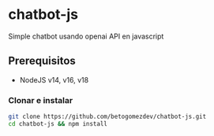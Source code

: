 # chatbot-js
Simple chatbot usando openai API en javascript

## Prerequisitos

* NodeJS v14, v16, v18

### Clonar e instalar

```sh
git clone https://github.com/betogomezdev/chatbot-js.git
cd chatbot-js && npm install
```

